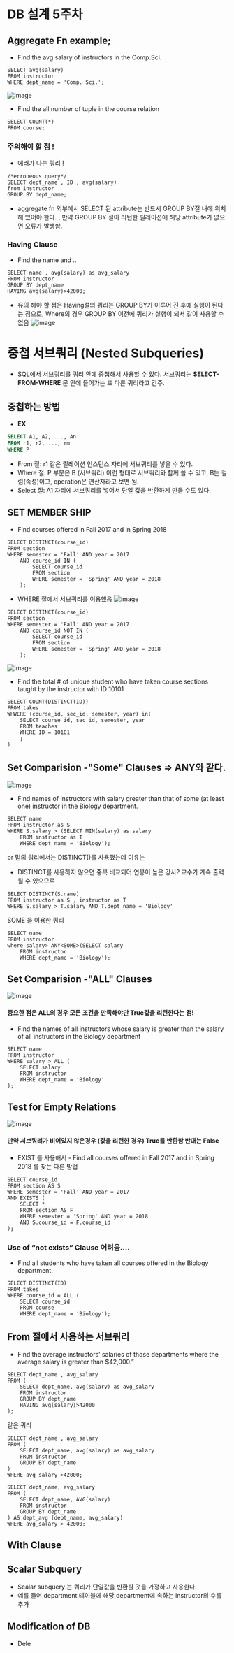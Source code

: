 # DB 설계 5주차

## Aggregate Fn example;
- Find the avg salary of instructors in the Comp.Sci.
```
SELECT avg(salary) 
FROM instructor
WHERE dept_name = 'Comp. Sci.';
```
![image](https://github.com/user-attachments/assets/63b02585-8c39-4cc1-aec9-2dc8d99f3f2d)


- Find the all number of tuple in the course relation
```
SELECT COUNT(*)
FROM course;
```

### 주의해야 할 점 !
- 에러가 나는 쿼리 !
```
/*erroneous query*/
SELECT dept_name , ID , avg(salary)
from instructor
GROUP BY dept_name;
```
- aggregate fn 외부에서 SELECT 된 attribute는 반드시 GROUP BY절 내에 위치해 있어야 한다. , 만약 GROUP BY 절이 리턴한 릴레이션에 해당 attribute가 없으면 오류가 발생함.

### Having Clause
- Find the name and ..
```
SELECT name , avg(salary) as avg_salary
FROM instructor
GROUP BY dept_name
HAVING avg(salary)>42000;
```
- 유의 해야 할 점은 Having절의 쿼리는 GROUP BY가 이루어 진 후에 실행이 된다는 점으로, Where의 경우 GROUP BY 이전에 쿼리가 실행이 되서 같이 사용할 수 없음
![image](https://github.com/user-attachments/assets/83ce77ec-e615-45ee-9e47-a86cb1764ec4)


# 중첩 서브쿼리 (Nested Subqueries)

- SQL에서 서브쿼리를 쿼리 안에 중첩해서 사용할 수 있다. 서브쿼리는 **SELECT-FROM-WHERE** 문 안에 들어가는 또 다른 쿼리라고 간주.

## 중첩하는 방법
- **EX**
```sql
SELECT A1, A2, ..., An
FROM r1, r2, ..., rm
WHERE P
```
- From 절: r1 같은 릴레이션 인스턴스 자리에 서브쿼리를 넣을 수 있다.
- Where 절: P 부분은 B <operation> (서브쿼리) 이런 형태로 서브쿼리와 함께 쓸 수 있고, B는 컬럼(속성)이고, operation은 연산자라고 보면 됨.
- Select 절: A1 자리에 서브쿼리를 넣어서 단일 값을 반환하게 만들 수도 있다.

## SET MEMBER SHIP
- Find courses offered in Fall 2017 and in Spring 2018

```
SELECT DISTINCT(course_id)
FROM section
WHERE semester = 'Fall' AND year = 2017
    AND course_id IN (
        SELECT course_id
        FROM section
        WHERE semester = 'Spring' AND year = 2018
    );
``` 
- WHERE 절에서 서브쿼리를 이용했음
![image](https://github.com/user-attachments/assets/d1446a9c-8720-4b61-8bfa-37c159a1ef44)


```
SELECT DISTINCT(course_id)
FROM section
WHERE semester = 'Fall' AND year = 2017
    AND course_id NOT IN (
        SELECT course_id
        FROM section
        WHERE semester = 'Spring' AND year = 2018
    );
``` 

![image](https://github.com/user-attachments/assets/62cf276a-e733-4cd2-b5b0-b9beda81eec9)


- Find the total # of unique student who have taken course sections taught by the instructor with ID 10101

```
SELECT COUNT(DISTINCT(ID))
FROM takes
WHWERE (course_id, sec_id, semester, year) in(
    SELECT course_id, sec_id, semester, year
    FROM teaches
    WHERE ID = 10101
    ;
)
```

## Set Comparision -"Some" Clauses => ANY와 같다.
![image](https://github.com/user-attachments/assets/c5179bdc-1312-4a8b-9203-655beea9cef4)

- Find names of instructors with salary greater than that
of some (at least one) instructor in the Biology
department.

```
SELECT name
FROM instructor as S
WHERE S.salary > (SELECT MIN(salary) as salary
    FROM instructor as T
    WHERE dept_name = 'Biology');
```
or 밑의 쿼리에서는 DISTINCT()를 사용했는데 이유는 
- DISTINCT를 사용하지 않으면 중복 비교되어 연봉이 높은 강사? 교수가 계속 출력될 수 있으므로
```
SELECT DISTINCT(S.name)
FROM instructor as S , instructor as T
WHERE S.salary > T.salary AND T.dept_name = 'Biology'
```
SOME 을 이용한 쿼리
```
SELECT name
FROM instructor
where salary> ANY<SOME>(SELECT salary
    FROM instructor
    WHERE dept_name = 'Biology');
```
## Set Comparision -"ALL" Clauses 
![image](https://github.com/user-attachments/assets/44b3da26-3ffd-4b8b-8839-64322d6ff616)

#### 중요한 점은 ALL의 경우 모든 조건을 만족해야만 True값을 리턴한다는 점!
- Find the names of all instructors whose salary is greater than the salary of all
instructors in the Biology department

```
SELECT name
FROM instructor
WHERE salary > ALL (
    SELECT salary
    FROM instructor
    WHERE dept_name = 'Biology'
);
```
## Test for Empty Relations
![image](https://github.com/user-attachments/assets/c7ec49bd-2eac-4a61-8003-53a4be720f82)
#### 만약 서브쿼리가 비어있지 않은경우 (값을 리턴한 경우) True를 반환함 반대는 False
- EXIST 를 사용해서 - Find all courses offered in Fall 2017 and in Spring 2018 를 찾는 다른 방법

```
SELECT course_id
FROM section AS S
WHERE semester = 'Fall' AND year = 2017
AND EXISTS (
    SELECT *
    FROM section AS F
    WHERE semester = 'Spring' AND year = 2018
    AND S.course_id = F.course_id
);
```
### Use of “not exists” Clause 어려움....
- Find all students who have taken all courses offered in the Biology department.


```
SELECT DISTINCT(ID)
FROM takes
WHERE course_id = ALL (
    SELECT course_id
    FROM course
    WHERE dept_name = 'Biology');

```


## From 절에서 사용하는 서브쿼리
- Find the average instructors’ salaries of those departments where the average
salary is greater than $42,000.”
```
SELECT dept_name , avg_salary
FROM (
    SELECT dept_name, avg(salary) as avg_salary
    FROM instructor
    GROUP BY dept_name
    HAVING avg(salary)>42000
);
```
같은 쿼리
```
SELECT dept_name , avg_salary
FROM (
    SELECT dept_name, avg(salary) as avg_salary
    FROM instructor
    GROUP BY dept_name
)
WHERE avg_salary >42000;
```

```
SELECT dept_name, avg_salary
FROM (
    SELECT dept_name, AVG(salary)
    FROM instructor
    GROUP BY dept_name
) AS dept_avg (dept_name, avg_salary)
WHERE avg_salary > 42000;

```

## With Clause






## Scalar Subquery
- Scalar subquery 는 쿼리가 단일값을 반환할 것을 가정하고 사용한다.
- 예를 들어 department 테이블에 해당 department에 속하는 instructor의 수를 추가


## Modification of DB

- Dele
